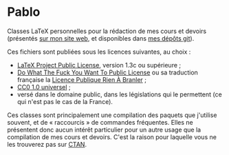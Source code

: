# Pablo

Classes LaTeX personnelles pour la rédaction de mes cours et devoirs (présentés [sur mon site web](http://paternault.fr/pedago/), et disponibles dans [mes dépôts git](https://git.framasoft.org/lpaternault/)).

Ces fichiers sont publiées sous les licences suivantes, au choix :

* [LaTeX Project Public License](http://latex-project.org/lppl/), version 1.3c ou supérieure ;
* [Do What The Fuck You Want To Public License](http://www.wtfpl.net/) ou sa traduction française la [Licence Publique Rien À Branler](http://sam.zoy.org/lprab/) ;
* [CC0 1.0 universel](https://creativecommons.org/publicdomain/zero/1.0/deed.fr) ;
* versé dans le domaine public, dans les législations qui le permettent (ce qui n'est pas le cas de la France).

Ces classes sont principalement une compilation des paquets que j'utilise souvent, et de « raccourcis » de commandes fréquentes. Elles ne présentent donc aucun intérêt particulier pour un autre usage que la compilation de mes cours et devoirs. C'est la raison pour laquelle vous ne les trouverez pas sur [CTAN](http://ctan.org/).
